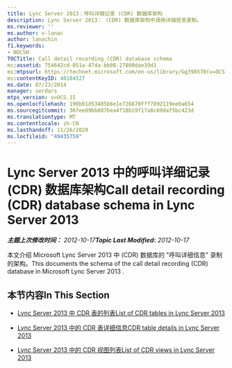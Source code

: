 ```yaml
---
title: Lync Server 2013：呼叫详细记录 (CDR) 数据库架构
description: Lync Server 2013： (CDR) 数据库架构中调用详细信息录制。
ms.reviewer: ''
ms.author: v-lanac
author: lanachin
f1.keywords:
- NOCSH
TOCTitle: Call detail recording (CDR) database schema
ms:assetid: 754642cd-051a-47da-bb08-27800dae39d1
ms:mtpsurl: https://technet.microsoft.com/en-us/library/Gg398570(v=OCS.15)
ms:contentKeyID: 48184527
ms.date: 07/23/2014
manager: serdars
mtps_version: v=OCS.15
ms.openlocfilehash: 190b01d53485b6e1e726679fff7892119ee0a654
ms.sourcegitcommit: 36fee89bb887bea4f18b19f17a8c69daf5bc423d
ms.translationtype: MT
ms.contentlocale: zh-CN
ms.lasthandoff: 11/26/2020
ms.locfileid: "49435759"
---
```

# <a name="call-detail-recording-cdr-database-schema-in-lync-server-2013"></a><span data-ttu-id="fc2d9-103">Lync Server 2013 中的呼叫详细记录 (CDR) 数据库架构</span><span class="sxs-lookup"><span data-stu-id="fc2d9-103">Call detail recording (CDR) database schema in Lync Server 2013</span></span>

<div data-xmlns="http://www.w3.org/1999/xhtml">

<div class="topic" data-xmlns="http://www.w3.org/1999/xhtml" data-msxsl="urn:schemas-microsoft-com:xslt" data-cs="https://msdn.microsoft.com/">

<div data-asp="https://msdn2.microsoft.com/asp">



</div>

<div id="mainSection">

<div id="mainBody"><span data-ttu-id="fc2d9-104">

<span> </span></span><span class="sxs-lookup"><span data-stu-id="fc2d9-104">

<span> </span></span></span>

<span data-ttu-id="fc2d9-105">_**主题上次修改时间：** 2012-10-17_</span><span class="sxs-lookup"><span data-stu-id="fc2d9-105">_**Topic Last Modified:** 2012-10-17_</span></span>

<span data-ttu-id="fc2d9-106">本文介绍 Microsoft Lync Server 2013 中 (CDR) 数据库的 "呼叫详细信息" 录制的架构。</span><span class="sxs-lookup"><span data-stu-id="fc2d9-106">This documents the schema of the call detail recording (CDR) database in Microsoft Lync Server 2013 .</span></span>

<div>

## <a name="in-this-section"></a><span data-ttu-id="fc2d9-107">本节内容</span><span class="sxs-lookup"><span data-stu-id="fc2d9-107">In This Section</span></span>

  - [<span data-ttu-id="fc2d9-108">Lync Server 2013 中 CDR 表的列表</span><span class="sxs-lookup"><span data-stu-id="fc2d9-108">List of CDR tables in Lync Server 2013</span></span>](lync-server-2013-list-of-cdr-tables.md)

  - [<span data-ttu-id="fc2d9-109">Lync Server 2013 中的 CDR 表详细信息</span><span class="sxs-lookup"><span data-stu-id="fc2d9-109">CDR table details in Lync Server 2013</span></span>](lync-server-2013-cdr-table-details.md)

  - [<span data-ttu-id="fc2d9-110">Lync Server 2013 中的 CDR 视图列表</span><span class="sxs-lookup"><span data-stu-id="fc2d9-110">List of CDR views in Lync Server 2013</span></span>](lync-server-2013-list-of-cdr-views.md)

<span data-ttu-id="fc2d9-111"></div>

</div>

<span> </span>

</div>

</div>

</span><span class="sxs-lookup"><span data-stu-id="fc2d9-111"></div>

</div>

<span> </span>

</div>

</div>

</span></span></div>

